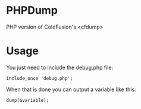 PHPDump
=========

PHP version of ColdFusion's &lt;cfdump&gt;

Usage
=========
You just need to include the debug.php file:

```
include_once 'debug.php';
```

When that is done you can output a variable like this:

```
dump($variable);
```
